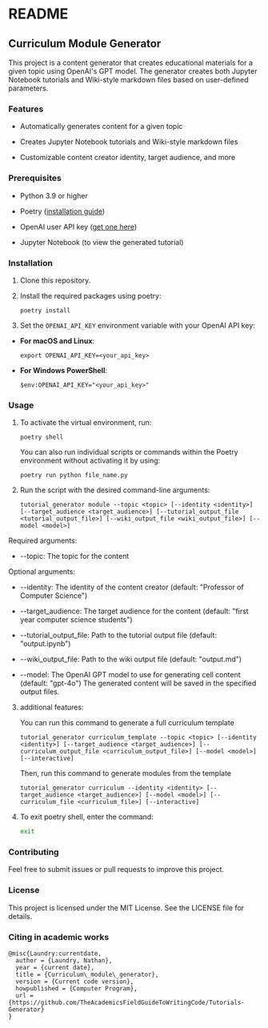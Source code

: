 # README

## Curriculum Module Generator

This project is a content generator that creates educational materials for a given topic using OpenAI's GPT model. The generator creates both Jupyter Notebook tutorials and Wiki-style markdown files based on user-defined parameters.

### Features

* Automatically generates content for a given topic

* Creates Jupyter Notebook tutorials and Wiki-style markdown files

* Customizable content creator identity, target audience, and more

### Prerequisites

* Python 3.9 or higher

* Poetry ([installation guide](https://pypi.org/project/poetry/))

* OpenAI user API key ([get one here](https://platform.openai.com/settings/profile?tab=api-keys))

* Jupyter Notebook (to view the generated tutorial)

### Installation

1. Clone this repository.

2. Install the required packages using poetry:

    ```
    poetry install
    ```

3. Set the `OPENAI_API_KEY` environment variable with your OpenAI API key:

- **For macOS and Linux**:

    ```
    export OPENAI_API_KEY=<your_api_key>
    ```

- **For Windows PowerShell**:

    ```
    $env:OPENAI_API_KEY="<your_api_key>"
    ```

### Usage

1. To activate the virtual environment, run:

    ```
    poetry shell
    ```

    You can also run individual scripts or commands within the Poetry environment without activating it by using:

    ```
    poetry run python file_name.py
    ```

2. Run the script with the desired command-line arguments:

    ```
    tutorial_generator module --topic <topic> [--identity <identity>] [--target_audience <target_audience>] [--tutorial_output_file <tutorial_output_file>] [--wiki_output_file <wiki_output_file>] [--model <model>]
    ```

Required arguments:

* --topic: The topic for the content

Optional arguments:

* --identity: The identity of the content creator (default: "Professor of Computer Science")

* --target_audience: The target audience for the content (default: "first year computer science students")

* --tutorial_output_file: Path to the tutorial output file (default: "output.ipynb")

* --wiki_output_file: Path to the wiki output file (default: "output.md")

* --model: The OpenAI GPT model to use for generating cell content (default: "gpt-4o")
The generated content will be saved in the specified output files.

3. additional features:

    You can run this command to generate a full curriculum template
    
    ```
    tutorial_generator curriculum_template --topic <topic> [--identity <identity>] [--target_audience <target_audience>] [--curriculum_output_file <curriculum_output_file>] [--model <model>] [--interactive] 
    ```

    Then, run this command to generate modules from the template

    ```
    tutorial_generator curriculum --identity <identity> [--target_audience <target_audience>] [--model <model>] [--curriculum_file <curriculum_file>] [--interactive]
    ```

4. To exit poetry shell, enter the command:

    ```bash
    exit
    ```

### Contributing
Feel free to submit issues or pull requests to improve this project.

### License
This project is licensed under the MIT License. See the LICENSE file for details.

### Citing in academic works

```
@misc{Laundry:currentdate,
  author = {Laundry, Nathan},
  year = {current date},
  title = {Curriculum\_module\_generator},
  version = {Current code version},
  howpublished = {Computer Program},
  url = {https://github.com/TheAcademicsFieldGuideToWritingCode/Tutorials-Generator}
}
```
